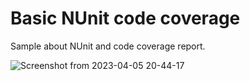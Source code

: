 # Basic NUnit code coverage

Sample about NUnit and code coverage report.

![Screenshot from 2023-04-05 20-44-17](https://user-images.githubusercontent.com/40189919/230237665-0a38917a-6cc1-4ba2-a451-36579556ffd9.png)
